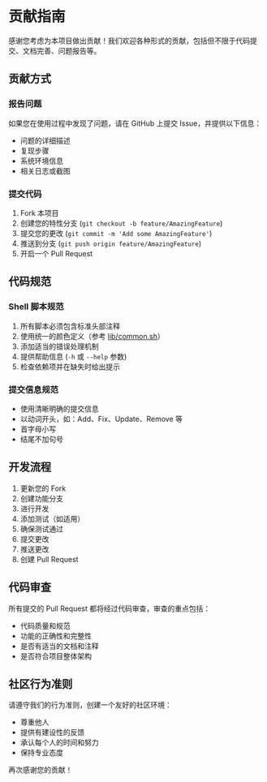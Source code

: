 # 贡献指南

感谢您考虑为本项目做出贡献！我们欢迎各种形式的贡献，包括但不限于代码提交、文档完善、问题报告等。

## 贡献方式

### 报告问题
如果您在使用过程中发现了问题，请在 GitHub 上提交 Issue，并提供以下信息：
- 问题的详细描述
- 复现步骤
- 系统环境信息
- 相关日志或截图

### 提交代码
1. Fork 本项目
2. 创建您的特性分支 (`git checkout -b feature/AmazingFeature`)
3. 提交您的更改 (`git commit -m 'Add some AmazingFeature'`)
4. 推送到分支 (`git push origin feature/AmazingFeature`)
5. 开启一个 Pull Request

## 代码规范

### Shell 脚本规范
1. 所有脚本必须包含标准头部注释
2. 使用统一的颜色定义（参考 [lib/common.sh](../lib/common.sh)）
3. 添加适当的错误处理机制
4. 提供帮助信息 (`-h` 或 `--help` 参数)
5. 检查依赖项并在缺失时给出提示

### 提交信息规范
- 使用清晰明确的提交信息
- 以动词开头，如：Add、Fix、Update、Remove 等
- 首字母小写
- 结尾不加句号

## 开发流程

1. 更新您的 Fork
2. 创建功能分支
3. 进行开发
4. 添加测试（如适用）
5. 确保测试通过
6. 提交更改
7. 推送更改
8. 创建 Pull Request

## 代码审查

所有提交的 Pull Request 都将经过代码审查，审查的重点包括：
- 代码质量和规范
- 功能的正确性和完整性
- 是否有适当的文档和注释
- 是否符合项目整体架构

## 社区行为准则

请遵守我们的行为准则，创建一个友好的社区环境：
- 尊重他人
- 提供有建设性的反馈
- 承认每个人的时间和努力
- 保持专业态度

再次感谢您的贡献！